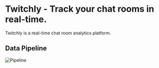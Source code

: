 # Twitchly - Track your chat rooms in real-time.

Twitchly is a real-time chat room analytics platform.

## Data Pipeline

![Pipeline](http://imgur.com/kAYcbO2)
